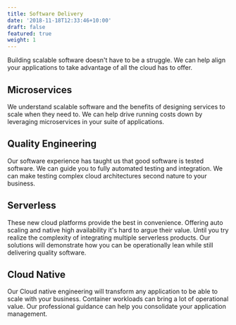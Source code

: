 ```yaml
---
title: Software Delivery
date: '2018-11-18T12:33:46+10:00'
draft: false
featured: true
weight: 1
---
```

Building scalable software doesn't have to be a struggle. We can help align your applications to take advantage of all the cloud has to offer.

## Microservices

We understand scalable software and the benefits of designing services to scale when they need to. We can help drive running costs down by leveraging microservices in your suite of applications.

## Quality Engineering

Our software experience has taught us that good software is tested software. We can guide you to fully automated testing and integration. We can make testing complex cloud architectures second nature to your business.

## Serverless

These new cloud platforms provide the best in convenience. Offering auto scaling and native high availability it's hard to argue their value. Until you try realize the complexity of integrating multiple serverless products. Our solutions will demonstrate how you can be operationally lean while still delivering quality software.

## Cloud Native

Our Cloud native engineering will transform any application to be able to scale with your business. Container workloads can bring a lot of operational value. Our professional guidance can help you consolidate your application management.
